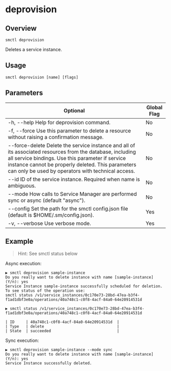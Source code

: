 # deprovision

## Overview

`smctl deprovision`

Deletes a service instance.

## Usage

`smctl deprovision [name] [flags]`

## Parameters

|Optional|Global Flag|
|--------|-----------|
| -h, --help Help for deprovision command.| No |
| -f, --force Use this parameter to delete a resource without raising a confirmation message. | No |
| --force-delete Delete the service instance and all of its associated resources from the database, including all service bindings. Use this parameter if service instance cannot be properly deleted. This parameters can only be used by operators with technical access. | No |
| --id ID of the service instance. Required when name is ambiguous. | No |
| --mode How calls to Service Manager are performed sync or async (default "async"). | No |
| --config Set the path for the smctl config.json file (default is $HOME/.sm/config.json). | Yes |
| -v, --verbose Use verbose mode. | Yes |

## Example

> Hint: See smctl status below

Async execution:
```
▶ smctl deprovision sample-instance
Do you really want to delete instance with name [sample-instance] (Y/n): yes
Service Instance sample-instance successfully scheduled for deletion. To see status of the operation use:
smctl status /v1/service_instances/0c170e73-28bd-47ea-b3f4-f1ad1dbf3e0a/operations/40a748c1-c0f8-4acf-84a0-64e20914531d
```
```
▶ smctl status /v1/service_instances/0c170e73-28bd-47ea-b3f4-f1ad1dbf3e0a/operations/40a748c1-c0f8-4acf-84a0-64e20914531d

| ID     | 40a748c1-c0f8-4acf-84a0-64e20914531d  |
| Type   | delete                                |
| State  | succeeded                             |
```

Sync execution:
```
▶ smctl deprovision sample-instance --mode sync
Do you really want to delete instance with name [sample-instance] (Y/n): yes
Service Instance successfully deleted.
```
